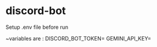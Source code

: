 # discord-bot

Setup .env file before run 

~variables are : DISCORD_BOT_TOKEN=
                 GEMINI_API_KEY=
